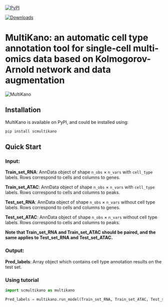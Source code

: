 [![PyPI](https://img.shields.io/pypi/v/scmultikano.svg)](https://pypi.org/project/scmultikano)

[![Downloads](https://pepy.tech/badge/scmultikano)](https://pepy.tech/project/scmultikano)

# MultiKano: an automatic cell type annotation tool for single-cell multi-omics data based on Kolmogorov-Arnold network and data augmentation



![MultiKano](./MultiKano.png)

## Installation
MultiKano is available on PyPI, and could be installed using:

```python
pip install scmultikano
```

## Quick Start
### Input:
**Train_set_RNA**: AnnData object of shape  `n_obs` × `n_vars` with `cell_type` labels. Rows correspond to cells and columns to genes. 

**Train_set_ATAC**: AnnData object of shape  `n_obs` × `n_vars` with `cell_type` labels. Rows correspond to cells and columns to peaks.

**Test_set_RNA**: AnnData object of shape  `n_obs` × `n_vars` without cell type labels. Rows correspond to cells and columns to genes. 

**Test_set_ATAC**: AnnData object of shape  `n_obs` × `n_vars` without cell type labels. Rows correspond to cells and columns to peaks.

**Note that Train_set_RNA and Train_set_ATAC should be paired, and the same applies to Test_set_RNA and Test_set_ATAC.**

### Output:
**Pred_labels**: Array object which contains cell type annotation results on the test set.

### Using tutorial
```python
import scmultikano as multikano

Pred_labels = multikano.run_model(Train_set_RNA, Train_set_ATAC, Test_set_RNA, Test_set_ATAC)
```

